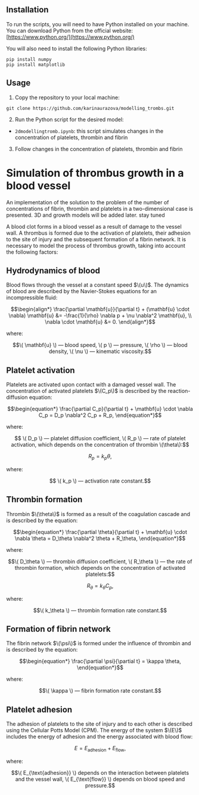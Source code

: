 ## Installation

To run the scripts, you will need to have Python installed on your machine. You can download Python from the official website: [https://www.python.org/](https://www.python.org/)

You will also need to install the following Python libraries:

```
pip install numpy
pip install matplotlib
```

## Usage

1. Copy the repository to your local machine:

```
git clone https://github.com/karinaurazova/modelling_trombs.git
```

2. Run the Python script for the desired model:

- `2dmodellingtromb.ipynb`: this script simulates changes in the concentration of platelets, thrombin and fibrin

3. Follow changes in the concentration of platelets, thrombin and fibrin

# Simulation of thrombus growth in a blood vessel

An implementation of the solution to the problem of the number of concentrations of fibrin, thrombin and platelets in a two-dimensional case is presented. 3D and growth models will be added later. stay tuned

A blood clot forms in a blood vessel as a result of damage to the vessel wall. A thrombus is formed due to the activation of platelets, their adhesion to the site of injury and the subsequent formation of a fibrin network. It is necessary to model the process of thrombus growth, taking into account the following factors:

## Hydrodynamics of blood

Blood flows through the vessel at a constant speed $\(u\)$. The dynamics of blood are described by the Navier-Stokes equations for an incompressible fluid:
```math
\begin{align*}
\frac{\partial \mathbf{u}}{\partial t} + (\mathbf{u} \cdot \nabla) \mathbf{u} &= -\frac{1}{\rho} \nabla p + \nu \nabla^2 \mathbf{u}, \\
\nabla \cdot \mathbf{u} &= 0.
\end{align*}
```
where:
```math
\( \mathbf{u} \) — blood speed,
\( p \) — pressure,
\( \rho \) — blood density,
\( \nu \) — kinematic viscosity.
```
## Platelet activation

Platelets are activated upon contact with a damaged vessel wall. The concentration of activated platelets $\(C_p\)$ is described by the reaction-diffusion equation:

```math
\begin{equation*}
\frac{\partial C_p}{\partial t} + \mathbf{u} \cdot \nabla C_p = D_p \nabla^2 C_p + R_p,
\end{equation*}
```
where:
```math
 \( D_p \) — platelet diffusion coefficient,
 \( R_p \) — rate of platelet activation, which depends on the concentration of thrombin \(\theta\):
```
```math
\begin{equation*}
R_p = k_p \theta,
\end{equation*}
```
where:
```math
 \( k_p \) — activation rate constant.
```
## Thrombin formation

Thrombin $\(\theta\)$ is formed as a result of the coagulation cascade and is described by the equation:
```math
\begin{equation*}
\frac{\partial \theta}{\partial t} + \mathbf{u} \cdot \nabla \theta = D_\theta \nabla^2 \theta + R_\theta,
\end{equation*}
```
where:
```math
\( D_\theta \) — thrombin diffusion coefficient,
\( R_\theta \) — the rate of thrombin formation, which depends on the concentration of activated platelets:
```
```math
\begin{equation*}
R_\theta = k_\theta C_p,
\end{equation*}
```
where:
```math
\( k_\theta \) — thrombin formation rate constant.
```
## Formation of fibrin network

The fibrin network $\(\psi\)$ is formed under the influence of thrombin and is described by the equation:
```math
\begin{equation*}
\frac{\partial \psi}{\partial t} = \kappa \theta,
\end{equation*}
```
where:
```math
\( \kappa \) — fibrin formation rate constant.
```
## Platelet adhesion

The adhesion of platelets to the site of injury and to each other is described using the Cellular Potts Model (CPM). The energy of the system $\(E\)$ includes the energy of adhesion and the energy associated with blood flow:
```math
\begin{equation*}
E = E_{\text{adhesion}} + E_{\text{flow}},
\end{equation*}
```
where:
```math
\( E_{\text{adhesion}} \) depends on the interaction between platelets and the vessel wall,
\( E_{\text{flow}} \) depends on blood speed and pressure.
```
